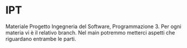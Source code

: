 # IPT
Materiale Progetto Ingegneria del Software, Programmazione 3.
Per ogni materia vi è il relativo branch. Nel main potremmo metterci aspetti che riguardano entrambe le parti.
